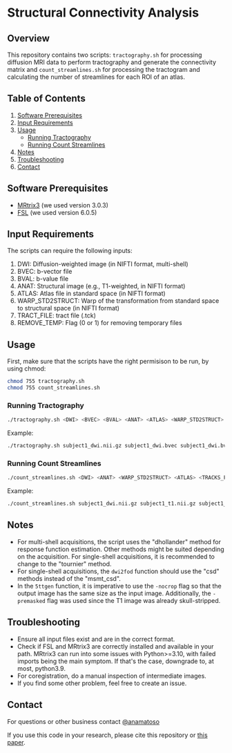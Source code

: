 # Structural Connectivity Analysis

## Overview
This repository contains two scripts: `tractography.sh` for processing diffusion MRI data to perform tractography and generate the connectivity matrix and `count_streamlines.sh` for processing the tractogram and calculating the number of streamlines for each ROI of an atlas. 


## Table of Contents
1. [Software Prerequisites](#software-prerequisites)
2. [Input Requirements](#input-requirements)
3. [Usage](#usage)
   - [Running Tractography](#running-tractography)
   - [Running Count Streamlines](#running-count-streamlines)
4. [Notes](#notes)
5. [Troubleshooting](#troubleshooting)
6. [Contact](#contact)

## Software Prerequisites
- [MRtrix3](https://www.mrtrix.org/) (we used version 3.0.3)
- [FSL](https://fsl.fmrib.ox.ac.uk/fsl/fslwiki) (we used version 6.0.5)

## Input Requirements
The scripts can require the following inputs:
1. DWI: Diffusion-weighted image (in NIFTI format, multi-shell)
2. BVEC: b-vector file
3. BVAL: b-value file
4. ANAT: Structural image (e.g., T1-weighted, in NIFTI format)
5. ATLAS: Atlas file in standard space (in NIFTI format)
6. WARP_STD2STRUCT: Warp of the transformation from standard space to structural space (in NIFTI format)
7. TRACT_FILE: tract file (.tck)
8. REMOVE_TEMP: Flag (0 or 1) for removing temporary files

## Usage

First, make sure that the scripts have the right permisison to be run, by using chmod:
```bash
chmod 755 tractography.sh
chmod 755 count_streamlines.sh
```

### Running Tractography
```bash
./tractography.sh <DWI> <BVEC> <BVAL> <ANAT> <ATLAS> <WARP_STD2STRUCT> <REMOVE_TEMP>
```

Example:
```bash
./tractography.sh subject1_dwi.nii.gz subject1_dwi.bvec subject1_dwi.bval subject1_t1.nii.gz atlas.nii.gz subject1_std2struct_warp.nii.gz 1
```

### Running Count Streamlines
```bash
./count_streamlines.sh <DWI> <ANAT> <WARP_STD2STRUCT> <ATLAS> <TRACKS_FILE> <REMOVE_TEMP>
```

Example:
```bash
./count_streamlines.sh subject1_dwi.nii.gz subject1_t1.nii.gz subject1_std2struct_warp.nii.gz atlas.nii.gz tracts.tck 1
```

## Notes
- For multi-shell acquisitions, the script uses the "dhollander" method for response function estimation. Other methods might be suited depending on the acquisition. For single-shell acquisitions, it is recommended to change to the "tournier" method.
- For single-shell acquisitions, the `dwi2fod` function should use the "csd" methods instead of the "msmt_csd".
- In the `5ttgen` function, it is imperative to use the `-nocrop` flag so that the output image has the same size as the input image. Additionally, the `-premasked` flag was used since the T1 image was already skull-stripped.

## Troubleshooting
- Ensure all input files exist and are in the correct format.
- Check if FSL and MRtrix3 are correctly installed and available in your path. MRtrix3 can run into some issues with Python>=3.10, with failed imports being the main symptom. If that's the case, downgrade to, at most, python3.9.
- For coregistration, do a manual inspection of intermediate images.
- If you find some other problem, feel free to create an issue.

## Contact
For questions or other business contact [@anamatoso](https://github.com/anamatoso)

If you use this code in your research, please cite this repository or [this paper](https://github.com/anamatoso/connectivity-analysis-diffusion).
